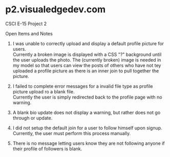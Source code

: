 p2.visualedgedev.com
====================

CSCI E-15 Project 2

Open Items and Notes

1.  I was unable to correctly upload and display a default profile picture for users.  
Currently a broken image is displayed with a CSS "?" background until the user uploads the photo.
The (currently broken) image is needed in my model so that users can view the posts of others who have not 
tey uploaded a profile picture as there is an inner join to pull together the picture.

2.  I failed to complete error messages for a invalid file type as profile picture upload ro a blank file.  
Currently the user is simply redirected back to the profile page with no warning.

3.  A blank bio update does not display a warning, but rather does not go through or update.

4.  I did not setup the default join for a user to follow himself upon signup.  Currently, the user must perform
this process manually.

5.  There is no message letting users know they are not following anyone if their profile of followers is blank.
